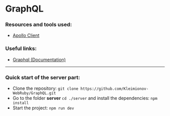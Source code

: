 #  GraphQL

### Resources and tools used:
- [Apollo Client](https://www.apollographql.com/docs/react/)

### Useful links:
- [Graphql (Documentation)](https://graphql.org/learn/)

---
### Quick start of the server part:
- Clone the repository: `git clone https://github.com/Kleimionov-WebRuby/GraphQL.git`
- Go to the folder **server** `cd ./server` and install the dependencies: `npm install`
- Start the project: `npm run dev`
